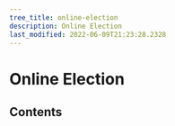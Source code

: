 ```yaml
---
tree_title: online-election
description: Online Election
last_modified: 2022-06-09T21:23:28.2328
---
```


# Online Election

## Contents
